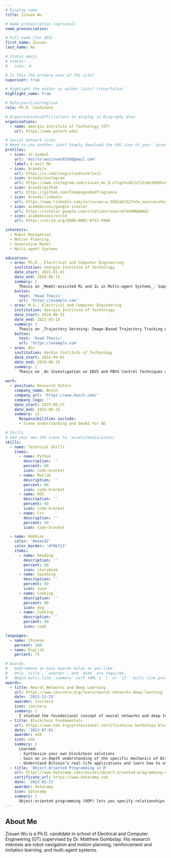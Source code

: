 ```yaml
---
# Display name
title: Zixuan Wu

# Name pronunciation (optional)
name_pronunciation:

# Full name (for SEO)
first_name: Zixuan
last_name: Wu

# Status emoji
# status:
#   icon: ☕️

# Is this the primary user of the site?
superuser: true

# Highlight the author in author lists? (true/false)
highlight_name: true

# Role/position/tagline
role: Ph.D. Candidate

# Organizations/Affiliations to display in Biography blox
organizations:
  - name: Georgia Institute of Technology (GT)
    url: https://www.gatech.edu/

# Social network links
# Need to use another icon? Simply download the SVG icon to your `assets/media/icons/` folder.
profiles:
  - icon: at-symbol
    url: 'mailto:wuzixuan9258@gmail.com'
    label: E-mail Me
  - icon: brands/x
    url: https://x.com/longislandrock?s=21
  - icon: brands/instagram
    url: https://www.instagram.com/zixuan_wu_0.o?igsh=dGJyY2JiNnI0OXhv&utm_source=qr
  - icon: brands/github
    url: https://github.com/ChampagneAndfragrance
  - icon: brands/linkedin
    url: https://www.linkedin.com/in/zixuan-w-3b81a0152?utm_source=share&utm_campaign=share_via&utm_content=profile&utm_medium=ios_app
  - icon: academicons/google-scholar
    url: https://scholar.google.com/citations?user=bTHVAMQAAAAJ
  - icon: academicons/orcid
    url: https://orcid.org/0000-0002-8742-4986

interests:
  - Robot Navigation
  - Motion Planning
  - Generative Model
  - Multi-agent Systems

education:
  - area: Ph.D., Electrical and Computer Engineering
    institution: Georgia Institute of Technology
    date_start: 2021-01-01
    date_end: 2026-08-15
    summary: |
      Thesis on _Model-assisted RL and IL in Multi-agent Systems_. Supervised by [Prof Matthew Gombolay](https://www.cc.gatech.edu/people/matthew-gombolay).
    button:
      text: 'Read Thesis'
      url: 'https://example.com'
  - area: M.S., Electrical and Computer Engineering
    institution: Georgia Institute of Technology
    date_start: 2019-08-15
    date_end: 2021-05-15
    summary: |
      Thesis on _Trajectory Servoing: Image-Based Trajectory Tracking without Absolute Positioning_. Supervised by [Prof Patricio Vela](https://ece.gatech.edu/directory/patricio-antonio-vela).
    button:
      text: 'Read Thesis'
      url: 'https://example.com'
  - area: BSc
    institution: Harbin Institute of Technology
    date_start: 2015-09-01
    date_end: 2019-06-15
    summary: |
      Thesis on _An Investigation on IBVS and PBVS Control Techniques and Their Applications_. Supervised by [Prof Weiyang Lin](https://homepage.hit.edu.cn/linweiyang).
      
work:
  - position: Research Intern
    company_name: Bosch
    company_url: 'https://www.bosch.com/'
    company_logo: ''
    date_start: 2025-05-27
    date_end: 2025-08-15
    summary: |2-
      Responsibilities include:
      - Scene Understanding and GenAI for AD

# Skills
# Add your own SVG icons to `assets/media/icons/`
skills:
  - name: Technical Skills
    items:
      - name: Python
        description: ''
        percent: 80
        icon: code-bracket
      - name: Matlab
        description: ''
        percent: 80
        icon: code-bracket
      - name: ROS
        description: ''
        percent: 60
        icon: code-bracket
      - name: C++
        description: ''
        percent: 50
        icon: code-bracket

  - name: Hobbies
    color: '#eeac02'
    color_border: '#f0bf23'
    items:
      - name: Reading
        description: ''
        percent: 60
        icon: storybook
      - name: Swimming
        description: ''
        percent: 60
        icon: swim
      - name: Cooking
        description: ''
        percent: 80
        icon: dog
      - name: Cooking
        description: ''
        percent: 80
        icon: cook

languages:
  - name: Chinese
    percent: 100
  - name: English
    percent: 75

# Awards.
#   Add/remove as many awards below as you like.
#   Only `title`, `awarder`, and `date` are required.
#   Begin multi-line `summary` with YAML's `|` or `|2-` multi-line prefix and indent 2 spaces below.
awards:
  - title: Neural Networks and Deep Learning
    url: https://www.coursera.org/learn/neural-networks-deep-learning
    date: '2023-11-25'
    awarder: Coursera
    icon: coursera
    summary: |
      I studied the foundational concept of neural networks and deep learning. By the end, I was familiar with the significant technological trends driving the rise of deep learning; build, train, and apply fully connected deep neural networks; implement efficient (vectorized) neural networks; identify key parameters in a neural network’s architecture; and apply deep learning to your own applications.
  - title: Blockchain Fundamentals
    url: https://www.edx.org/professional-certificate/uc-berkeleyx-blockchain-fundamentals
    date: '2023-07-01'
    awarder: edX
    icon: edx
    summary: |
      Learned:
      - Synthesize your own blockchain solutions
      - Gain an in-depth understanding of the specific mechanics of Bitcoin
      - Understand Bitcoin’s real-life applications and learn how to attack and destroy Bitcoin, Ethereum, smart contracts and Dapps, and alternatives to Bitcoin’s Proof-of-Work consensus algorithm
  - title: 'Object-Oriented Programming in R'
    url: https://www.datacamp.com/courses/object-oriented-programming-with-s3-and-r6-in-r
    certificate_url: https://www.datacamp.com
    date: '2023-01-21'
    awarder: datacamp
    icon: datacamp
    summary: |
      Object-oriented programming (OOP) lets you specify relationships between functions and the objects that they can act on, helping you manage complexity in your code. This is an intermediate level course, providing an introduction to OOP, using the S3 and R6 systems. S3 is a great day-to-day R programming tool that simplifies some of the functions that you write. R6 is especially useful for industry-specific analyses, working with web APIs, and building GUIs.
---
```


## About Me

Zixuan Wu is a Ph.D. candidate in school of Electrical and Computer Engineering (GT) supervised by Dr. Matthew Gombolay. His research interests are robot navigation and motion planning, reinforcement and imitation learning, and multi-agent systems.
